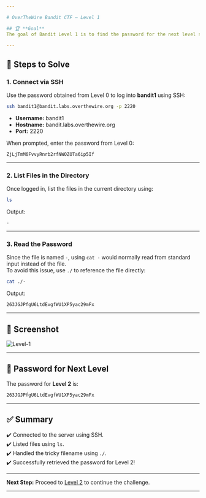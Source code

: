 ```yaml
---

# OverTheWire Bandit CTF – Level 1

## 🏆 **Goal**  
The goal of Bandit Level 1 is to find the password for the next level stored in a file called `-` located in the home directory.

---
```


## 🚀 **Steps to Solve**

### 1. **Connect via SSH**  
Use the password obtained from Level 0 to log into **bandit1** using SSH:

```bash
ssh bandit1@bandit.labs.overthewire.org -p 2220
```

- **Username:** bandit1  
- **Hostname:** bandit.labs.overthewire.org  
- **Port:** 2220  

When prompted, enter the password from Level 0:

```
ZjLjTmM6FvvyRnrb2rfNWOZOTa6ip5If
```

---

### 2. **List Files in the Directory**  
Once logged in, list the files in the current directory using:

```bash
ls
```

Output:
```
-
```

---

### 3. **Read the Password**  
Since the file is named `-`, using `cat -` would normally read from standard input instead of the file.  
To avoid this issue, use `./` to reference the file directly:

```bash
cat ./-
```

Output:
```
263JGJPfgU6LtdEvgfWU1XP5yac29mFx
```

---

## 📸 **Screenshot**   
![Level-1](https://github.com/user-attachments/assets/5ec0c441-2280-4a3d-8d11-fbfeba2613f5)


---

## 🔑 **Password for Next Level**  
The password for **Level 2** is:

```
263JGJPfgU6LtdEvgfWU1XP5yac29mFx
```

---

## ✅ **Summary**  
✔️ Connected to the server using SSH.  
✔️ Listed files using `ls`.  
✔️ Handled the tricky filename using `./`.  
✔️ Successfully retrieved the password for Level 2!  

---

**Next Step:** Proceed to [Level 2](https://overthewire.org/wargames/bandit/bandit2.html) to continue the challenge.  

---

